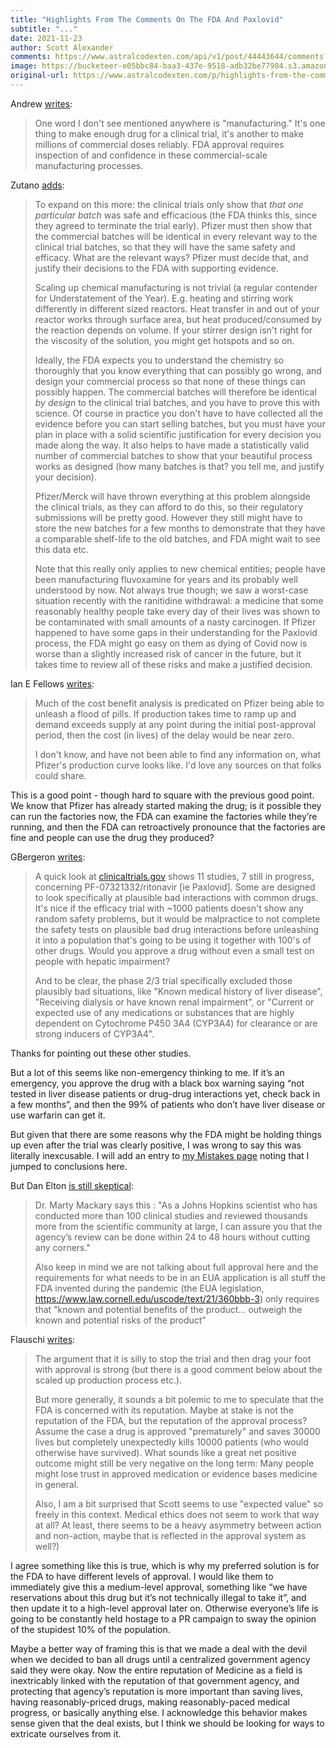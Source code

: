 ```yaml
---
title: "Highlights From The Comments On The FDA And Paxlovid"
subtitle: "..."
date: 2021-11-23
author: Scott Alexander
comments: https://www.astralcodexten.com/api/v1/post/44443644/comments?&all_comments=true
image: https://bucketeer-e05bbc84-baa3-437e-9518-adb32be77984.s3.amazonaws.com/public/images/5bb97383-d75b-438f-a62a-efbb826e7974_919x792.jpeg
original-url: https://www.astralcodexten.com/p/highlights-from-the-comments-on-the
---
```

Andrew [writes](https://astralcodexten.substack.com/p/when-will-the-fda-approve-paxlovid/comment/3731086):

> One word I don't see mentioned anywhere is "manufacturing." It's one thing to make enough drug for a clinical trial, it's another to make millions of commercial doses reliably. FDA approval requires inspection of and confidence in these commercial-scale manufacturing processes.

Zutano [adds](https://astralcodexten.substack.com/p/when-will-the-fda-approve-paxlovid/comment/3732259):

> To expand on this more: the clinical trials only show that *that one particular batch* was safe and efficacious (the FDA thinks this, since they agreed to terminate the trial early). Pfizer must then show that the commercial batches will be identical in every relevant way to the clinical trial batches, so that they will have the same safety and efficacy. What are the relevant ways? Pfizer must decide that, and justify their decisions to the FDA with supporting evidence.
> 
> Scaling up chemical manufacturing is not trivial (a regular contender for Understatement of the Year). E.g. heating and stirring work differently in different sized reactors. Heat transfer in and out of your reactor works through surface area, but heat produced/consumed by the reaction depends on volume. If your stirrer design isn't right for the viscosity of the solution, you might get hotspots and so on.
> 
> Ideally, the FDA expects you to understand the chemistry so thoroughly that you know everything that can possibly go wrong, and design your commercial process so that none of these things can possibly happen. The commercial batches will therefore be identical *by design* to the clinical trial batches, and you have to prove this with science. Of course in practice you don't have to have collected all the evidence before you can start selling batches, but you must have your plan in place with a solid scientific justification for every decision you made along the way. It also helps to have made a statistically valid number of commercial batches to show that your beautiful process works as designed (how many batches is that? you tell me, and justify your decision).
> 
> Pfizer/Merck will have thrown everything at this problem alongside the clinical trials, as they can afford to do this, so their regulatory submissions will be pretty good. However they still might have to store the new batches for a few months to demonstrate that they have a comparable shelf-life to the old batches, and FDA might wait to see this data etc.
> 
> Note that this really only applies to new chemical entities; people have been manufacturing fluvoxamine for years and its probably well understood by now. Not always true though; we saw a worst-case situation recently with the ranitidine withdrawal: a medicine that some reasonably healthy people take every day of their lives was shown to be contaminated with small amounts of a nasty carcinogen. If Pfizer happened to have some gaps in their understanding for the Paxlovid process, the FDA might go easy on them as dying of Covid now is worse than a slightly increased risk of cancer in the future, but it takes time to review all of these risks and make a justified decision.

Ian E Fellows [writes](https://astralcodexten.substack.com/p/when-will-the-fda-approve-paxlovid/comment/3731067):

> Much of the cost benefit analysis is predicated on Pfizer being able to unleash a flood of pills. If production takes time to ramp up and demand exceeds supply at any point during the initial post-approval period, then the cost (in lives) of the delay would be near zero.
> 
> I don't know, and have not been able to find any information on, what Pfizer's production curve looks like. I'd love any sources on that folks could share.

This is a good point - though hard to square with the previous good point. We know that Pfizer has already started making the drug; is it possible they can run the factories now, the FDA can examine the factories while they’re running, and then the FDA can retroactively pronounce that the factories are fine and people can use the drug they produced?

GBergeron [writes](https://astralcodexten.substack.com/p/when-will-the-fda-approve-paxlovid/comment/3732368):

> A quick look at [clinicaltrials.gov](http://clinicaltrials.gov) shows 11 studies, 7 still in progress, concerning PF-07321332/ritonavir [ie Paxlovid]. Some are designed to look specifically at plausible bad interactions with common drugs. It's nice if the efficacy trial with ~1000 patients doesn't show any random safety problems, but it would be malpractice to not complete the safety tests on plausible bad drug interactions before unleashing it into a population that's going to be using it together with 100's of other drugs. Would you approve a drug without even a small test on people with hepatic impairment?
> 
> And to be clear, the phase 2/3 trial specifically excluded those plausibly bad situations, like "Known medical history of liver disease", "Receiving dialysis or have known renal impairment", or "Current or expected use of any medications or substances that are highly dependent on Cytochrome P450 3A4 (CYP3A4) for clearance or are strong inducers of CYP3A4".

Thanks for pointing out these other studies.

But a lot of this seems like non-emergency thinking to me. If it’s an emergency, you approve the drug with a black box warning saying “not tested in liver disease patients or drug-drug interactions yet, check back in a few months”, and then the 99% of patients who don’t have liver disease or use warfarin can get it.

But given that there are some reasons why the FDA might be holding things up even after the trial was clearly positive, I was wrong to say this was literally inexcusable. I will add an entry to [my Mistakes page](https://astralcodexten.substack.com/p/mistakes) noting that I jumped to conclusions here.

But Dan Elton [is still skeptical](https://astralcodexten.substack.com/p/when-will-the-fda-approve-paxlovid/comment/3731617):

> Dr. Marty Mackary says this : "As a Johns Hopkins scientist who has conducted more than 100 clinical studies and reviewed thousands more from the scientific community at large, I can assure you that the agency’s review can be done within 24 to 48 hours without cutting any corners." 
> 
> Also keep in mind we are not talking about full approval here and the requirements for what needs to be in an EUA application is all stuff the FDA invented during the pandemic (the EUA legislation, <https://www.law.cornell.edu/uscode/text/21/360bbb-3>) only requires that "known and potential benefits of the product... outweigh the known and potential risks of the product"

Flauschi [writes](https://astralcodexten.substack.com/p/when-will-the-fda-approve-paxlovid/comment/3732688):

> The argument that it is silly to stop the trial and then drag your foot with approval is strong (but there is a good comment below about the scaled up production process etc.).
> 
> But more generally, it sounds a bit polemic to me to speculate that the FDA is concerned with its reputation. Maybe at stake is not the reputation of the FDA, but the reputation of the approval process? Assume the case a drug is approved "prematurely" and saves 30000 lives but completely unexpectedly kills 10000 patients (who would otherwise have survived). What sounds like a great net positive outcome might still be very negative on the long term: Many people might lose trust in approved medication or evidence bases medicine in general.
> 
> Also, I am a bit surprised that Scott seems to use "expected value" so freely in this context. Medical ethics does not seem to work that way at all? At least, there seems to be a heavy asymmetry between action and non-action, maybe that is reflected in the approval system as well?)

I agree something like this is true, which is why my preferred solution is for the FDA to have different levels of approval. I would like them to immediately give this a medium-level approval, something like “we have reservations about this drug but it’s not technically illegal to take it”, and then update it to a high-level approval later on. Otherwise everyone’s life is going to be constantly held hostage to a PR campaign to sway the opinion of the stupidest 10% of the population.

Maybe a better way of framing this is that we made a deal with the devil when we decided to ban all drugs until a centralized government agency said they were okay. Now the entire reputation of Medicine as a field is inextricably linked with the reputation of that government agency, and protecting that agency’s reputation is more important than saving lives, having reasonably-priced drugs, making reasonably-paced medical progress, or basically anything else. I acknowledge this behavior makes sense given that the deal exists, but I think we should be looking for ways to extricate ourselves from it.
